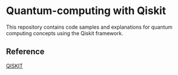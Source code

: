 # Quantum-computing with Qiskit


This repository contains code samples and explanations for quantum computing concepts using the Qiskit framework.

## Reference

[QISKIT](https://qiskit.org/documentation/)